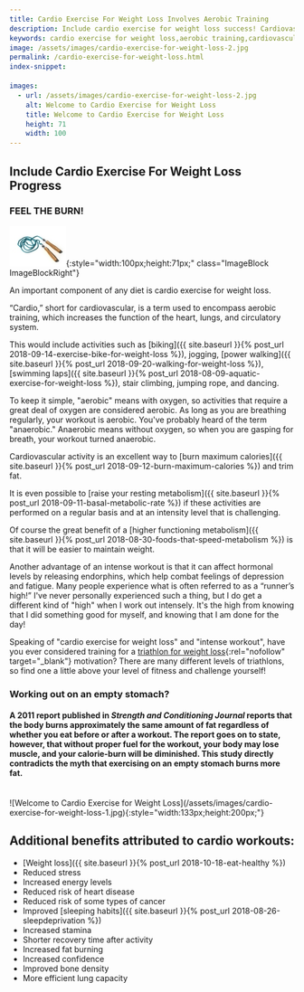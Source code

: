 ```yaml
---
title: Cardio Exercise For Weight Loss Involves Aerobic Training
description: Include cardio exercise for weight loss success! Cardiovascular activity and aerobic training are proven winners when it comes to health and wellness.
keywords: cardio exercise for weight loss,aerobic training,cardiovascular activity
image: /assets/images/cardio-exercise-for-weight-loss-2.jpg
permalink: /cardio-exercise-for-weight-loss.html
index-snippet: 

images:
  - url: /assets/images/cardio-exercise-for-weight-loss-2.jpg
    alt: Welcome to Cardio Exercise for Weight Loss
    title: Welcome to Cardio Exercise for Weight Loss
    height: 71
    width: 100
---
```


## Include Cardio Exercise For Weight Loss Progress
### FEEL THE BURN!

![Welcome to Cardio Exercise for Weight Loss](/assets/images/cardio-exercise-for-weight-loss-2.jpg){:style="width:100px;height:71px;" class="ImageBlock ImageBlockRight"}

An important component of any diet is cardio exercise for weight loss.  

“Cardio,” short for cardiovascular, is a term used to encompass aerobic training, which increases the function of the heart, lungs, and circulatory system.

This would include activities such as [biking]({{ site.baseurl }}{% post_url 2018-09-14-exercise-bike-for-weight-loss %}), jogging, [power walking]({{ site.baseurl }}{% post_url 2018-09-20-walking-for-weight-loss %}), [swimming laps]({{ site.baseurl }}{% post_url 2018-08-09-aquatic-exercise-for-weight-loss %}), stair climbing, jumping rope, and dancing.

To keep it simple, "aerobic" means with oxygen, so activities that require a great deal of oxygen are considered aerobic. As long as you are breathing regularly, your workout is aerobic. You've probably heard of the term "anaerobic." Anaerobic means without oxygen, so when you are gasping for breath, your workout turned anaerobic.

Cardiovascular activity is an excellent way to [burn maximum calories]({{ site.baseurl }}{% post_url 2018-09-12-burn-maximum-calories %}) and trim fat. 

It is even possible to [raise your resting metabolism]({{ site.baseurl }}{% post_url 2018-09-11-basal-metabolic-rate %}) if these activities are performed on a regular basis and at an intensity level that is challenging.  

Of course the great benefit of a [higher functioning metabolism]({{ site.baseurl }}{% post_url 2018-08-30-foods-that-speed-metabolism %}) is that it will be easier to maintain weight.

Another advantage of an intense workout is that it can affect hormonal levels by releasing endorphins, which help combat feelings of depression and fatigue. Many people experience what is often referred to as a “runner’s high!” I've never personally experienced such a thing, but I do get a different kind of "high" when I work out intensely. It's the high from knowing that I did something good for myself, and knowing that I am done for the day!

Speaking of "cardio exercise for weight loss" and  "intense workout", have you ever considered training for a [triathlon for weight loss](http://www.beginnertriathlete.com/cms/article-detail.asp?articleid=2360){:rel="nofollow" target="_blank"} motivation? There are many different levels of triathlons, so find one a little above your level of fitness and challenge yourself!

<div class="CalloutBox"><h3>Working out on an empty stomach?</h3>
<h4>A 2011 report published in <em>Strength and Conditioning Journal</em>&nbsp;reports that the body burns approximately the same amount of fat regardless of whether you eat before or after a workout. The report goes on to state, however, that without proper fuel for the workout, your body may lose muscle, and your calorie-burn will be diminished. This study directly contradicts the myth that exercising on an empty stomach burns more fat.<br><br></h4>
</div>

<div class="class="ImageBlock ImageBlockRight">
![Welcome to Cardio Exercise for Weight Loss](/assets/images/cardio-exercise-for-weight-loss-1.jpg){:style="width:133px;height:200px;"}
</div>

## Additional benefits attributed to cardio workouts:

* [Weight loss]({{ site.baseurl }}{% post_url 2018-10-18-eat-healthy %})
* Reduced stress
* Increased energy levels
* Reduced risk of heart disease
* Reduced risk of some types of cancer
* Improved [sleeping habits]({{ site.baseurl }}{% post_url 2018-08-26-sleepdeprivation %})
* Increased stamina
* Shorter recovery time after activity
* Increased fat burning
* Increased confidence
* Improved bone density
* More efficient lung capacity